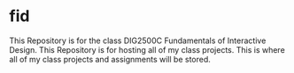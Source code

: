 # fid

This Repository is for the class DIG2500C Fundamentals of Interactive Design.
This Repository is for hosting all of my class projects. This is where all of my class projects and assignments will be stored. 
